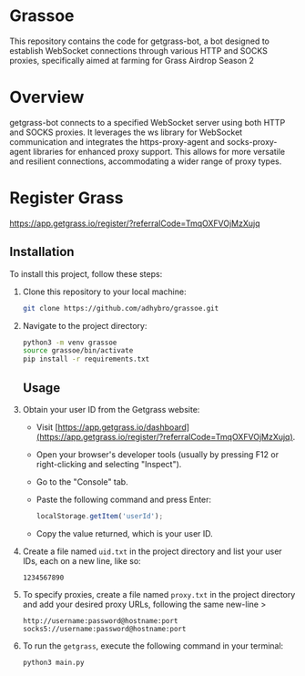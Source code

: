 # Grassoe
This repository contains the code for getgrass-bot, a bot designed to establish WebSocket connections through various HTTP and SOCKS proxies, specifically aimed at farming for Grass Airdrop Season 2

# Overview
getgrass-bot connects to a specified WebSocket server using both HTTP and SOCKS proxies. It leverages the ws library for WebSocket communication and integrates the https-proxy-agent and socks-proxy-agent libraries for enhanced proxy support. This allows for more versatile and resilient connections, accommodating a wider range of proxy types.

# Register Grass
https://app.getgrass.io/register/?referralCode=TmqOXFVOjMzXujq

## Installation

To install this project, follow these steps:

1. Clone this repository to your local machine:
    ```bash
    git clone https://github.com/adhybro/grassoe.git
    ```
2. Navigate to the project directory:
    ```bash
    python3 -m venv grassoe
    source grassoe/bin/activate
    pip install -r requirements.txt
    ```

   ## Usage

1. Obtain your user ID from the Getgrass website:

   - Visit [https://app.getgrass.io/dashboard](https://app.getgrass.io/register/?referralCode=TmqOXFVOjMzXujq).
   - Open your browser's developer tools (usually by pressing F12 or right-clicking and selecting "Inspect").
   - Go to the "Console" tab.
   - Paste the following command and press Enter:

     ```javascript
     localStorage.getItem('userId');
     ```

   - Copy the value returned, which is your user ID.

2. Create a file named `uid.txt` in the project directory and list your user IDs, each on a new line, like so:

   ```text
   1234567890
   ```

3. To specify proxies, create a file named `proxy.txt` in the project directory and add your desired proxy URLs, following the same new-line >

   ```text
   http://username:password@hostname:port
   socks5://username:password@hostname:port
   ```

4. To run the `getgrass`, execute the following command in your terminal:

   ```bash
   python3 main.py
   ```


   


